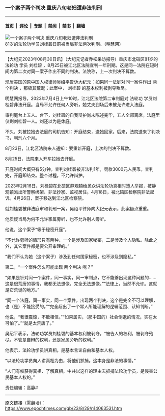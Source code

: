 ### 一个案子两个判决 重庆八旬老妇遭非法判刑

---

#### [首页](../../../..?n14063531) &nbsp;|&nbsp; [评论](../../../../../epoch-comment?n14063531) &nbsp;|&nbsp; [专题](../../../../../epoch-special?n14063531) &nbsp;|&nbsp; [禁闻](../../../../../epoch-news?n14063531) &nbsp;|&nbsp; [禁书](../../../../../books?n14063531) &nbsp;|&nbsp; [翻墙](https://github.com/gfw-breaker/nogfw/blob/master/README.md?n14063531)


<div><img alt="一个案子两个判决 重庆八旬老妇遭非法判刑" class="attachment-djy_600_400 size-djy_600_400 wp-post-image" src="https://i.epochtimes.com/assets/uploads/2018/08/2015-6-25-minghui-sujiang-feature-05-1-560x400.jpg"/>
<div class="caption">
 81岁的法轮功学员刘桂碧日前被当局非法两次判刑。（明慧网）
</div></div><hr/><div class="post_content" id="artbody" itemprop="articleBody">
 <!-- article content begin -->
 <p>
  【大纪元2023年08月30日讯】（大纪元记者乔松采访报导）重庆市北碚区81岁的
  <ok href="https://www.epochtimes.com/gb/tag/%E6%B3%95%E8%BD%AE%E5%8A%9F.html">
   法轮功
  </ok>
  学员
  <ok href="https://www.epochtimes.com/gb/tag/%E5%88%98%E6%A1%82%E7%A2%A7.html">
   刘桂碧
  </ok>
  ，8月25日被江北区法院宣判一年刑期。这是同一法院在短时间内第二次对同一案子作出不同的判决。法院称，上一次判决不算数。
 </p>
 <p>
  现居美国的原中国人权律师吴绍平告诉大纪元：如果同一法庭对同一案件作出
  <ok href="https://www.epochtimes.com/gb/tag/%E4%B8%A4%E4%B8%AA%E5%88%A4%E5%86%B3.html">
   两个判决
  </ok>
  ，那极其荒诞；此案中，
  <ok href="https://www.epochtimes.com/gb/tag/%E5%88%98%E6%A1%82%E7%A2%A7.html">
   刘桂碧
  </ok>
  的基本权利被剥夺殆尽。
 </p>
 <p>
  明慧网报导，2023年7月4日上午10时，江北区法院第二审判庭对
  <ok href="https://www.epochtimes.com/gb/tag/%E6%B3%95%E8%BD%AE%E5%8A%9F.html">
   法轮功
  </ok>
  学员刘桂碧非法开庭。当局不允许任何人旁听，她丈夫到场后未被允许进入法庭。
 </p>
 <p>
  审判庭台上五人。台下，刘桂碧的自我辩护尚未陈述完毕，五人全部离席。法庭里仅剩刘桂碧一人。刘还以为是休庭。
 </p>
 <p>
  不久，刘被拉她去法庭的司机告知：开庭结束，送她回家。后来，法院送来了判决书，判刑六个月。
 </p>
 <p>
  8月23日，江北区法院来人通知：要重新开庭，上次的判决不算数。
 </p>
 <p>
  8月25日，法院来人开车拉她去开庭。
 </p>
 <p>
  开庭时间大概只有5分钟。宣判刘桂碧被非法判1年，罚款3000元人民币。宣判完，开庭即结束。整个过程，不允许辩护。
 </p>
 <p>
  2023年2月16日，刘桂碧在北碚区静观镇给民众讲法轮功真相时遭人举报，被静观镇派出所警察绑架、非法抄家、监视居住。4月18日，被北碚区检察院非法起诉。4月26日，案子移送到江北区检察院。
 </p>
 <p>
  就刘桂碧被非法庭审和判刑一案，吴绍平律师向大纪元表示，此案疑点重重。
 </p>
 <p>
  他质疑当局为何不允许家属旁听，也不允许别人旁听。
 </p>
 <p>
  他说，这个案子“等于秘密开庭”。
 </p>
 <p>
  “不允许旁听的情形只有两种，一个是涉及国家秘密，二是涉及个人隐私。除此之外，其它案件都是要公开审理的。”
 </p>
 <p>
  “我们不认为她（这个案子）涉及到任何国家秘密，也不涉及到隐私。”
 </p>
 <p>
  第二，“一个案件怎么可能出现
  <ok href="https://www.epochtimes.com/gb/tag/%E4%B8%A4%E4%B8%AA%E5%88%A4%E5%86%B3.html">
   两个判决
  </ok>
  呢？”
 </p>
 <p>
  “如果是针对同一个案件，同一事实，同一审判点，它不能够出现这种问题的……这是很荒唐的事情，我都无法想像，完全无法想像。”“法律上，当然不允许。这就是它荒诞的地方。”
 </p>
 <p>
  “同一个法庭，同一事实，同一个案件，出现两个判决，这个是完全不可以理解，也（是）不能接受的。”“完全超出了一个常人所能理解的逻辑范围、认知判断。”
 </p>
 <p>
  他说，“我很震惊，不敢相信。”“如果属实，（那中国的）社会倒退的情况，实在太可怕了。”“就是太荒唐了。”
 </p>
 <p>
  吴绍平表示，法轮功学员刘桂碧的基本权利被剥夺。“被告人的权利，被剥夺殆尽。不管是自辩的权利，还是家属旁听的权利。”
 </p>
 <p>
  他表示，法轮功学员讲真相，是基本言论自由和基本人权。
 </p>
 <p>
  “以法轮功学员向人讲真相为由，将他们抓捕，这本身是非法的事情。”
 </p>
 <p>
  “人们有权获得真相、了解真相。中共以这样的理由去抓捕法轮功学员，是侵害公民基本人权的。”
 </p>
 <p>
  责任编辑：高静#
 </p>
 <!-- article content end -->
 <div id="below_article_ad">
 </div>
</div>


---

原文链接（需翻墙）：https://www.epochtimes.com/gb/23/8/29/n14063531.htm